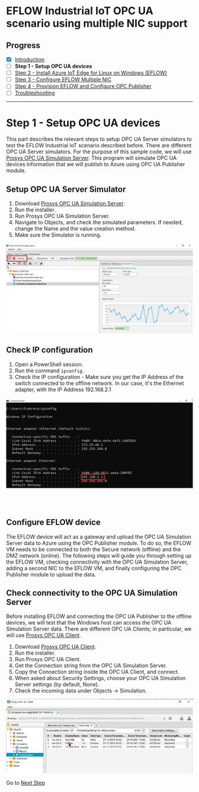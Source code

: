 # EFLOW Industrial IoT OPC UA scenario using multiple NIC support
## Progress

- [x] [Introduction](../README.md)  
- [ ] **Step 1 - Setup OPC UA devices** 
- [ ] [Step 2 - Install Azure IoT Edge for Linux on Windows (EFLOW)](./Develop%20and%20publish%20the%20IoT%20edge%20Linux%20module.MD)  
- [ ] [Step 3 - Configure EFLOW Multiple NIC](./Create%20Certificates%20for%20Authentication.MD)  
- [ ] [Step 4 - Provision EFLOW and Configure OPC Publisher](./Develop%20the%20Windows%20C%23%20Console%20Application.MD)  
- [ ] [Troubleshooting](./Troubleshooting.MD)  
---

# Step 1 - Setup OPC UA devices
This part describes the relevant steps to setup OPC UA Server simulators to test the EFLOW Industrial IoT scenario described before. There are different OPC UA Server simulators. For the purpose of this sample code, we will use [Prosys OPC UA Simulation Server](https://www.prosysopc.com/products/opc-ua-simulation-server/). This program will simulate OPC UA devices information that we will publish to Azure using OPC UA Publisher module. 

## Setup OPC UA Server Simulator
1. Download [Prosys OPC UA Simulation Server](https://www.prosysopc.com/products/opc-ua-simulation-server/evaluate/).
2. Run the installer.
3. Run Prosys OPC UA Simulation Server.
4. Navigate to Objects, and check the simulated parameters. If needed, change the Name and the value creation method.
5. Make sure the Simulator is running.

![OPC UA Simlulation Server](./../Images/Prosys-OPC-UA-Simulator.png)

## Check IP configuration
1. Open a PowerShell session.
2. Run the command `ipconfig`.
3. Check the IP configuration - Make sure you get the IP Address of the switch connected to the offline network. In our case, it's the Ethernet adapter, with the IP Address 192.168.2.1

![OPC UA Device IP](./../Images/OPC-UA-IP.png)

<br><br/>
## Configure EFLOW device
The EFLOW device will act as a gateway and upload the OPC UA Simulation Server data to Azure using the OPC Publisher module. To do so, the EFLOW VM needs to be connected to both the Secure network (offline) and the DMZ network (online).
The following steps will guide you through setting up the EFLOW VM, checking connectivity with the OPC UA Simulation Server, adding a second NIC to the EFLOW VM, and finally configuring the OPC Publisher module to upload the data.

## Check connectivity to the OPC UA Simulation Server
Before installing EFLOW and connecting the OPC UA Publisher to the offline devices, we will test that the Windows host can access the OPC UA Simulation Server data. There are different OPC UA Clients; in particular, we will use [Prosys OPC UA Client](https://downloads.prosysopc.com/opc-ua-client-downloads.php). 

1. Download [Prosys OPC UA Client](https://www.prosysopc.com/opcua/apps/JavaClient/dist/3.2.0-328/prosys-opc-ua-client-3.2.0-328.exe).
2. Run the installer.
3. Run Prosys OPC UA Client.
4. Get the Connection string from the OPC UA Simulation Server.
5. Copy the Connection string inside the OPC UA Client, and connect.
6. When asked about Security Settings, choose your OPC UA Simulation Server settings (by default, None).
7. Check the incoming data under Objects -> Simulation.


![OPC UA Client](./../Images/Prosys-OPC-UA-Client.png)

 Go to [Next Step](./Develop%20and%20publish%20the%20IoT%20edge%20Linux%20module.MD)  